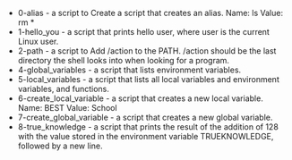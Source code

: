 - 0-alias - a script to Create a script that creates an alias. Name: ls Value: rm *
- 1-hello_you - a script that prints hello user, where user is the current Linux user.
- 2-path - a script to Add /action to the PATH. /action should be the last directory the shell looks into when looking for a program.
- 4-global_variables -  a script that lists environment variables.
- 5-local_variables - a script that lists all local variables and environment variables, and functions.
- 6-create_local_variable - a script that creates a new local variable. Name: BEST Value: School
- 7-create_global_variable - a script that creates a new global variable.
- 8-true_knowledge - a script that prints the result of the addition of 128 with the value stored in the environment variable TRUEKNOWLEDGE, followed by a new line.